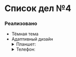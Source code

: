 # Список дел №4

### Реализовано
* Тёмная тема
* Адаптивный дизайн
    <details> 
    <summary>Планшет:</summary>
        <p><img src="assets\screenshots\tablet_home_h.jpg" width=550 hight=240> <img src="assets\screenshots\tablet_new_h.jpg" width=550 hight=240></p>
        <p><img src="assets\screenshots\tablet_home_v.jpg" width=240 hight=550> <img src="assets\screenshots\tablet_new_v.jpg" width=240 hight=550></p>
    </details>
    <details> 
    <summary>Телефон:</summary>
        <p><img src="assets\screenshots\phone_home_h.jpg" width=600 hight=240> <img src="assets\screenshots\phone_new_h.jpg" width=600 hight=240></p>
        <p><img src="assets\screenshots\phone_home_v.jpg" width=240 hight=600> <img src="assets\screenshots\phone_new_v.jpg" width=240 hight=600></p>
    </details>